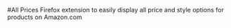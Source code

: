 #All Prices
Firefox extension to easily display all price and style options for products on Amazon.com